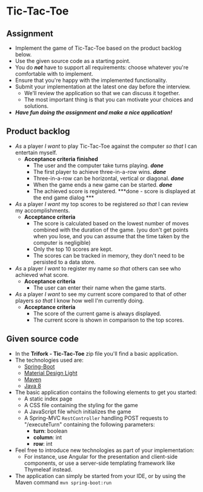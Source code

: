 # Tic-Tac-Toe

## Assignment
* Implement the game of Tic-Tac-Toe based on the product backlog below.
* Use the given source code as a starting point.
* You do ***not*** have to support all requirements: choose whatever you're comfortable with to implement.
* Ensure that you're happy with the implemented functionality.
* Submit your implementation at the latest one day before the interview.
  * We'll review the application so that we can discuss it together.
  * The most important thing is that you can motivate your choices and solutions.
* ***Have fun doing the assignment and make a nice application!***  

## Product backlog
* *As* a player *I want* to play Tic-Tac-Toe against the computer *so that* I can entertain myself.
  * **Acceptance criteria** **finished**
    * The user and the computer take turns playing. ***done***
    * The first player to achieve three-in-a-row wins. ***done***
    * Three-in-a-row can be horizontal, vertical or diagonal. ***done***
    * When the game ends a new game can be started. ***done***
    * The achieved score is registered. ***done - score is displayed at the end game dialog ***
* *As* a player *I want* my top scores to be registered *so that* I can review my accomplishments.   
  * **Acceptance criteria**
    * The score is calculated based on the lowest number of moves combined with the duration of the game.
      (you don't get points when you lose, and you can assume that the time taken by the computer is negligible)
    * Only the top 10 scores are kept.
    * The scores can be tracked in memory, they don't need to be persisted to a data store.
* *As* a player *I want* to register my name *so that* others can see who achieved what score.
  * **Acceptance criteria**
    * The user can enter their name when the game starts.
* *As* a player *I want* to see my current score compared to that of other players *so that* I know how well I'm currently doing.
  * **Acceptance criteria**
    * The score of the current game is always displayed.
    * The current score is shown in comparison to the top scores.
  
## Given source code
* In the **Trifork - Tic-Tac-Toe** zip file you'll find a basic application.
* The technologies used are:
  * [Spring-Boot](http://projects.spring.io/spring-boot/)
  * [Material Design Light](http://www.getmdl.io/)
  * [Maven](https://maven.apache.org/)
  * [Java 8](http://www.oracle.com/technetwork/java/javase/overview/java8-2100321.html)
* The basic application contains the following elements to get you started:
  * A static index page
  * A CSS file containing the styling for the game
  * A JavaScript file which initializes the game
  * A Spring-MVC `RestController` handling POST requests to "/executeTurn" containing the following parameters:
    * **turn**: boolean
    * **column**: int
    * **row**: int
* Feel free to introduce new technologies as part of your implementation:
  * For instance, use Angular for the presentation and client-side components, 
    or use a server-side templating framework like Thymeleaf instead.
* The application can simply be started from your IDE, or by using the Maven command ```mvn spring-boot:run``` 